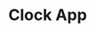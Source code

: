 #  Clock App 

<!-- ## For live preview click  <strong>[here](https://marco-polo-portfolio-app.netlify.app/)</strong> 





## Desktop design overview home page
![Desktop design overview](./src/assets/img/home.png "")




## Tablet design overview  single page dark mode on
![Desktop design overview](./src/assets/img/single.png "")


## Mobile design overview  mobile single page
![Desktop design overview](./src/assets/img/mobile.png "")

## Development setup
1. Clone the repo
2. npm install
3. npm run start


##  About Space Tourism
> This project is a front mentor challenge ( [Front Mentor link ](https://www.frontendmentor.io/home))



## Build With

1. SASS
1. TYPESCRIPT
1. REACT.JS

## Backend API "Rest Countries"
 Rest countries api link: <strong>[here](https://gitlab.com/amatos/rest-countries)</strong> 




 -->
